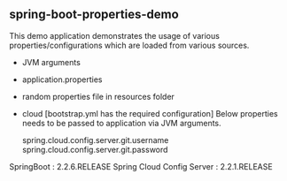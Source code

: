 ## spring-boot-properties-demo

This demo application demonstrates the usage of various properties/configurations which are loaded from various sources.

- JVM arguments
- application.properties
- random properties file in resources folder
- cloud [bootstrap.yml has the required configuration]
	Below properties needs to be passed to application via JVM arguments. 	

	spring.cloud.config.server.git.username
	spring.cloud.config.server.git.password

SpringBoot : 2.2.6.RELEASE
Spring Cloud Config Server : 2.2.1.RELEASE